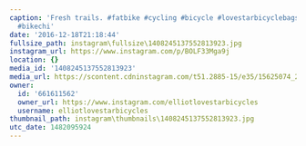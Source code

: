 ```yaml
---
caption: 'Fresh trails. #fatbike #cycling #bicycle #lovestarbicyclebags #bikepacking
  #bikechi'
date: '2016-12-18T21:18:44'
fullsize_path: instagram\fullsize\1408245137552813923.jpg
instagram_url: https://www.instagram.com/p/BOLF33Mga9j
location: {}
media_id: '1408245137552813923'
media_url: https://scontent.cdninstagram.com/t51.2885-15/e35/15625074_241950336235953_4327408047275114496_n.jpg?ig_cache_key=MTQwODI0NTEzNzU1MjgxMzkyMw%3D%3D.2
owner:
  id: '661611562'
  owner_url: https://www.instagram.com/elliotlovestarbicycles
  username: elliotlovestarbicycles
thumbnail_path: instagram\thumbnails\1408245137552813923.jpg
utc_date: 1482095924
---
```

